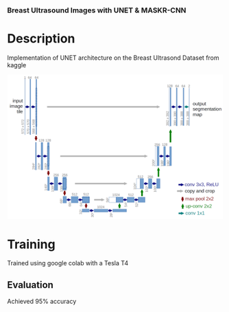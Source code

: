 ### Breast Ultrasound Images with UNET & MASKR-CNN

# Description

Implementation of UNET architecture on the Breast Ultrasond Dataset from kaggle

![plot](./images/u-net-architecture.png)

# Training

Trained using google colab with a Tesla T4

## Evaluation

Achieved 95% accuracy
